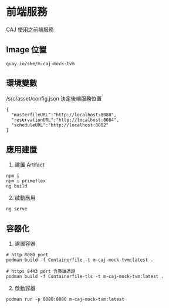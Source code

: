 # 前端服務
CAJ 使用之前端服務

## Image 位置
```
quay.io/ske/m-caj-mock-tvm
```

## 環境變數

/src/asset/config.json 決定後端服務位置
```
{
  "masterfileURL":"http://localhost:8080",
  "reservationURL":"http://localhost:8084",
  "scheduleURL":"http://localhost:8082"
}
```

## 應用建置
1. 建置 Artifact
```bash=
npm i
npm i primeflex
ng build
```

2. 啟動應用
```bash=
ng serve
```


## 容器化
1. 建置容器 
```bash=
# http 8080 port
podman build -f Containerfile -t m-caj-mock-tvm:latest .
```

```bash=
# https 8443 port 含簽謙憑證 
podman build -f Containerfile-tls -t m-caj-mock-tvm:latest .
```

2. 啟動容器
```bash=
podman run -p 8080:8080 m-caj-mock-tvm:latest
```

